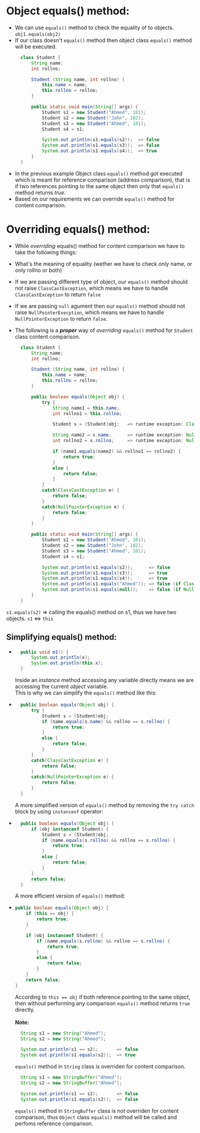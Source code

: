 # Object equals() method:
- We can use `equals()` method to check the equality of to objects. `obj1.equals(obj2)`
- If our class doesn't `equals()` method then object class `equals()` method will be executed.
  ``` java
    class Student {
        String name;
        int rollno;

        Student (String name, int rollno) {
            this.name = name;
            this.rollno = rollno;
        }

        public static void main(String[] args) {
            Student s1 = new Student("Ahmed", 101);
            Student s2 = new Student("John", 102);
            Student s3 = new Student("Ahmed", 101);
            Student s4 = s1;

            System.out.println(s1.equals(s2));  => false
            System.out.println(s1.equals(s3));  => false
            System.out.println(s1.equals(s4));  => true
        }
    }
  ```
-   In the previous example Object class `equals()` method got executed which is meant for reference comparison (address comparison), that is if two references pointing to the same object then only that `equals()` method returns *true*.
-   Based on our requirements we can override `equals()` method for content comparison. 
  
# Overriding equals() method: 
- While *overriding* equals() method for content comparison we have to take the following things:
- What's the meaning of equality (wether we have to check only name, or only rollno or both)
- If we are passing different type of object, our `equals()` method should not raise `ClassCastException`, which means we have to handle `ClassCastException` to return `false`
- If we are passing `null` agument then our `equals()` method should not raise `NullPointerExecption`, which means we have to handle `NullPointerException` to return `false`.
- The following is a ***proper*** way of *overriding* `equals()` method for `Student` class content comparison.

  ``` java
    class Student {
        String name;
        int rollno;

        Student (String name, int rollno) {
            this.name = name;
            this.rollno = rollno;
        }

        public boolean equals(Object obj) {
            try {
                String name1 = this.name;
                int rollno1 = this.rollno;

                Student s = (Student)obj;   => runtime exception: ClassCastException

                String name2 = s.name;      => runtime exception: NullPointerException   
                int rollno2 = s.rollno;     => runtime exception: NullPointerException

                if (name1.equals(name2) && rollno1 == rollno2) {
                    return true;
                }
                else {
                    return false;
                }
            }
            catch(ClassCastException e) {
                return false;
            }
            catch(NullPointerException e) {
                return false;
            }
        }

        public static void main(String[] args) {
            Student s1 = new Student("Ahmed", 101);
            Student s2 = new Student("John", 102);
            Student s3 = new Student("Ahmed", 101);
            Student s4 = s1;

            System.out.println(s1.equals(s2));      => false
            System.out.println(s1.equals(s3));      => true
            System.out.println(s1.equals(s4));      => true
            System.out.println(s1.equals("Ahmed")); => false (if ClassCastException is not handled, it would be raised at runtime) [String is a diffrent type of object]
            System.out.println(s1.equals(null));    => false (if NullPointerException is not handled, it would be raised at runtime)
        }
    }
  ```

`s1.equals(s2)` => calling the equals() method on s1, thus we have two objects. `s1` <=> `this`

## Simplifying equals() method:
* ``` java
    public void m1() {
        System.out.println(x);
        System.out.println(this.x);
    }
  ```
    Inside an *instance* method accessing any variable directly means we are accessing the current *object* variable.\
    This is why we can simplify the `equals()` method like this: 
* ``` java
    public boolean equals(Object obj) {
        try {
            Student s = (Student)obj;
            if (name.equals(s.name) && rollno == s.rollno) {
                return true;
            }
            else {
                return false;
            }
        }
        catch(ClassCastException e) {
            return false;
        }
        catch(NullPointerException e) {
            return false;
        }
    }
    ```
    A more simplified version of `equals()` method by removing the `try catch` block by using `instanceof` operator:
* ``` java
    public boolean equals(Object obj) {
        if (obj instanceof Student) {
            Student s = (Student)obj;
            if (name.equals(s.rollno) && rollno == s.rollno) {
                return true;
            }
            else {
                return false;
            }
        }
        return false;
    }
  ```
  A more efficient version of `equals()` method:
* ``` java
  public boolean equals(Object obj) {
      if (this == obj) {
          return true;
      }

      if (obj instanceof Student) {
          if (name.equals(s.rollno) && rollno == s.rollno) {
              return true;
          }
          else {
              return false;
          }
      }
      return false;
  }
  ```
  According to `this == obj` if both reference pointing to the same object, then without performing any comparison `equals()` method returns `true` directly.\
  \
  **Note:**
  ``` java
    String s1 = new String("Ahmed");
    String s2 = new String("Ahmed");

    System.out.println(s1 == s2);       => false
    System.out.println(s1.equals(s2));  => true
  ```
    `equals()` method in `String` class is overriden for content comparison.
  ``` java
    String s1 = new StringBuffer("Ahmed");
    String s2 = new StringBuffer("Ahmed");

    System.out.println(s1 == s2);       => false
    System.out.println(s1.equals(s2));  => false
  ```
    `equals()` method in `StringBuffer` class is not overriden for content comparison, thus `Object` class `equals()` method will be called and perfoms reference comparison.
